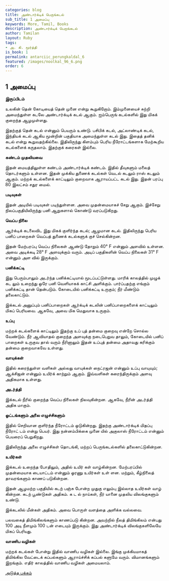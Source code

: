 ```yaml
---
categories: blog
title: அண்டார்க்டிக் பெருங்கடல்
sub_title: ﻿1 அமைப்பு
keywords: More, Tamil, Books
description: அண்டார்க்டிக் பெருங்கடல்
author: Tamilan
layout: Ruby
tags:
- அ. கி. மூர்த்தி
is_book: 1
permalink: antarciic_perungkaldal_6
featured: /images/noolkal_96_6.png
order: 6
---
```

## ﻿1 அமைப்பு

**இருப்பிடம்**

உலகின் தென் கோடியைத் தென் முனை என்று கூறுகிறோம். இம்முனையைச் சுற்றி அமைந்துள்ள கடலே அண்டார்க்டிக் கடல் ஆகும். ஐம்பெருங் கடல்களில் இது மிகக் குறைந்த ஆழமுள்ளது.

இதற்குத் தென் கடல் என்னும் பெயரும் உண்டு. பசிபிக் கடல், அட்லாண்டிக் கடல், இந்தியக் கடல் ஆகிய மூன்றின் பகுதியாக அமைந்துள்ள கடல் இது. இதைத் தனிக் கடல் என்று கூறுவதற்கில்லை. இதிலிருந்து கிளம்பும் பெரிய நீரோட்டங்களாக மேற்கூறிய கடல்களைக் கருதலாம். இதற்குக் கரைகள் இல்லை.

**கண்டம் முதலியவை**

இதன் மையத்திலுள்ள கண்டம் அண்டார்க்டிக் கண்டம். இதில் தீவுகளும் மலைத் தொடர்களும் உள்ளன. இதன் முக்கிய துணைக் கடல்கள் வெடல் கடலும் ராஸ் கடலும் ஆகும். மற்றக் கடல்களைக் காட்டிலும் குறைவாக ஆராயப்பட்ட கடல் இது. இதன் பரப்பு 80 இலட்சம் சதுர மைல். ﻿

**படிவுகள்**

⁠இதன் அடியில் படிவுகள் படிந்துள்ளன. அவை முதன்மையாகச் சேறு ஆகும். இச்சேறு நிலப்பகுதியிலிருந்து பனி ஆறுகளால் கொண்டு வரப்படுகிறது.

**வெப்ப நிலை**

⁠ஆர்க்டிக் கடலைவிட இது மிகக் குளிர்ந்த கடல்; ஆழமான கடல். இதிலிருந்து பெரிய பனிப் பாறைகள் வெப்பத் துணைக் கடல்களுக் குச் செல்கின்றன.

⁠இதன் மேற்பரப்பு வெப்ப நிலைகள் ஆண்டு தோறும் 40° F என்னும் அளவில் உள்ளன. அவை அடிக்கடி 28° F அளவுக்கும் வரும். அடிப் பகுதிகளின் வெப்ப நிலைகள் 31° F என்னும் அள வில் இருக்கும்.

**பனிக்கட்டி**

⁠இது பெரும்பாலும் அடர்ந்த பனிக்கட்டியால் மூடப்பட்டுள்ளது. மாரிக் காலத்தில் முழுக் கட லும் உறைந்து ஒரே பனி வெளியாகக் காட்சி அளிக்கும். பார்ப்பதற்கு எங்கும் பனிக்கட்டி தான் தென்படும். கோடையில் பனிக்கட்டி உருகும்; நீர் மீண்டும் தலைகாட்டும்.

இக்கடல் அனுப்பும் பனிப்பாறைகள் ஆர்க்டிக் கடலின் பனிப்பாறைகளைக் காட்டிலும் மிகப் பெரியவை. ஆகவே, அவை மிக மெதுவாக உருகும்.

**உப்பு**

⁠மற்றக் கடல்களைக் காட்டிலும் இதற்கு உப் புத் தன்மை குறைவு என்றே சொல்ல வேண்டும். நீர் ஆவியாதல் குறைந்த அளவுக்கு நடைபெறுவ தாலும், கோடையில் பனிப் பாறைகள் உருகுவ தால் வரும் நீரினாலும் இதன் உப்புத் தன்மை அதாவது கரிக்கும் தன்மை குறைவாகவே உள்ளது.

**வாயுக்கள்**

⁠இதில் கரைந்துள்ள வளிகள் அல்லது வாயுக்கள் நைட்ரஜன் என்னும் உப்பு வாயுவும்; ஆக்சிஜன் என்னும் உயிர்க் காற்றும் ஆகும். இவ்வளிகள் கரைந்திருக்கும் அளவு அதிகமாக உள்ளது.

**அடர்த்தி**

⁠இக்கடல் நீரில் குறைந்த வெப்ப நிலைகள் நிலவுகின்றன. ஆகவே, நீரின் அடர்த்தி அதிக மாகும்.

**ஓட்டங்களும் அலை எழுச்சிகளும்**

இதில் செறிவான குளிர்ந்த நீரோட்டம் ஒடுகின்றது. இதற்கு அண்டார்க்டிக் மிதப்பு நீரோட் டம் என்று பெயர். இது நன்னம்பிக்கை முனை யில் அகுலாஸ் நீரோட்டம் என்னும் பெயரைப் பெறுகிறது.

⁠இதிலிருந்து அலை எழுச்சிகள் தொடங்கி, மற்றப் பெருங்கடல்களில் தலைகாட்டுகின்றன.

**உயிர்கள்**

⁠இக்கடல் உறைந்த போதிலும், அதில் உயிர் கள் வாழ்கின்றன. மேற்பரப்பில் முதன்மையாக டையாட்டம் என்னும் ஓரணு உயிர்கள் உள் ளன. மற்றும், கீழ்நிலைத் தாவரங்களும் காணப் படுகின்றன.

⁠இதன் ஆழமற்ற பகுதியில் கடற் பஞ்சு போன்ற முதுகு எலும்பு இல்லாத உயிர்கள் வாழ் கின்றன. கடற் பூண்டுகள் அதிகம். க ட ல் நாய்கள், நீர் யானை முதலிய விலங்குகளும் உண்டு.

⁠இக்கடலில் மீன்கள் அதிகம். அவை பொருள் வளத்தை அளிக்க வல்லவை.

⁠பலவகைத் திமிங்கிலங்களும் காணப்படு கின்றன. அவற்றில் நீலத் திமிங்கிலம் என்பது 100 அடி நீளமும் 100 டன் எடையும் இருக்கும். இது அண்டார்க்டிக் விலங்குகளிலேயே மிகப் பெரியது. ﻿

**வாணிப வழிகள்**

⁠மற்றக் கடல்கள் போன்று இதில் வாணிப வழிகள் இல்லை. இங்கு முக்கியமாகத் திமிங்கில வேட்டைக் கப்பல்களும் ஆராய்ச்சிக் கப்பல் களுமே வரும். விமானங்களும் இறங்கும். எதிர் காலத்தில் வாணிப வழிகள் அமையலாம்.

[அடுத்த பக்கம்](antarciic_perungkaldal_7)